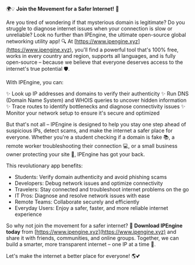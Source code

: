 🌍💡 **Join the Movement for a Safer Internet!** 🚀

Are you tired of wondering if that mysterious domain is legitimate? Do you struggle to diagnose internet issues when your connection is slow or unreliable? Look no further than IPEngine, the ultimate open-source global networking utility app! 🔍 At [https://www.ipengine.xyz](https://www.ipengine.xyz), you'll find a powerful tool that's 100% free, works in every country and region, supports all languages, and is fully open-source – because we believe that everyone deserves access to the internet's true potential 🛡️.

With IPEngine, you can:

✨ Look up IP addresses and domains to verify their authenticity
✨ Run DNS (Domain Name System) and WHOIS queries to uncover hidden information
✨ Trace routes to identify bottlenecks and diagnose connectivity issues
✨ Monitor your network setup to ensure it's secure and optimized

But that's not all – IPEngine is designed to help you stay one step ahead of suspicious IPs, detect scams, and make the internet a safer place for everyone. Whether you're a student checking if a domain is fake 📚, a remote worker troubleshooting their connection 💻, or a small business owner protecting your site 💸, IPEngine has got your back.

This revolutionary app benefits:

* Students: Verify domain authenticity and avoid phishing scams
* Developers: Debug network issues and optimize connectivity
* Travelers: Stay connected and troubleshoot internet problems on the go
* IT Pros: Diagnose and resolve network issues with ease
* Remote Teams: Collaborate securely and efficiently
* Everyday Users: Enjoy a safer, faster, and more reliable internet experience

So why not join the movement for a safer internet? 🌟 **Download IPEngine today** from [https://www.ipengine.xyz](https://www.ipengine.xyz) and share it with friends, communities, and online groups. Together, we can build a smarter, more transparent internet – one IP at a time 💪.

Let's make the internet a better place for everyone! 🌎💕